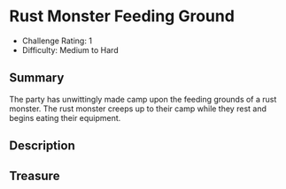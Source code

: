 # Rust Monster Feeding Ground

* Challenge Rating: 1
* Difficulty: Medium to Hard

## Summary

The party has unwittingly made camp upon the feeding grounds of a rust monster. The rust monster creeps up to their camp while they rest and begins eating their equipment.

## Description

## Treasure
